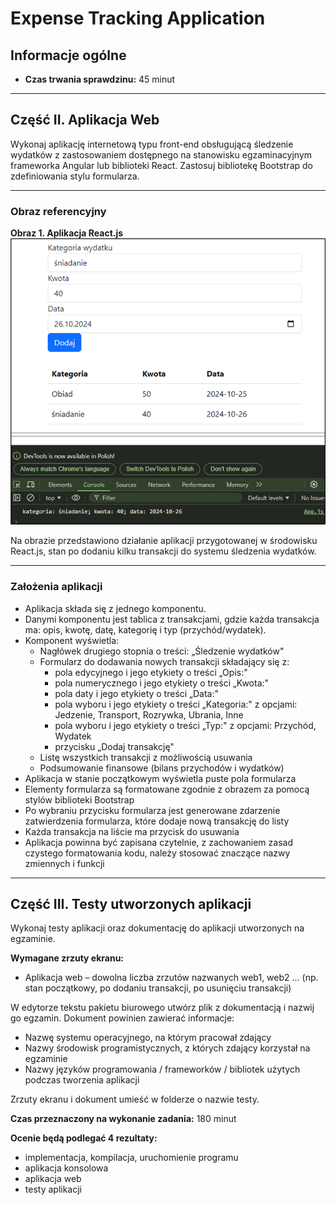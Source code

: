 # Expense Tracking Application

## Informacje ogólne

- **Czas trwania sprawdzinu:** 45 minut

---

## Część II. Aplikacja Web

Wykonaj aplikację internetową typu front-end obsługującą śledzenie wydatków z zastosowaniem dostępnego na stanowisku egzaminacyjnym frameworka Angular lub biblioteki React. Zastosuj bibliotekę Bootstrap do zdefiniowania stylu formularza.

---

### Obraz referencyjny

**Obraz 1. Aplikacja React.js**
![Obraz 1](img/image.png)

Na obrazie przedstawiono działanie aplikacji przygotowanej w środowisku React.js, stan po dodaniu kilku transakcji do systemu śledzenia wydatków.

---

### Założenia aplikacji

- Aplikacja składa się z jednego komponentu.
- Danymi komponentu jest tablica z transakcjami, gdzie każda transakcja ma: opis, kwotę, datę, kategorię i typ (przychód/wydatek).
- Komponent wyświetla:
  - Nagłówek drugiego stopnia o treści: „Śledzenie wydatków"
  - Formularz do dodawania nowych transakcji składający się z:
    - pola edycyjnego i jego etykiety o treści „Opis:"
    - pola numerycznego i jego etykiety o treści „Kwota:"
    - pola daty i jego etykiety o treści „Data:"
    - pola wyboru i jego etykiety o treści „Kategoria:" z opcjami: Jedzenie, Transport, Rozrywka, Ubrania, Inne
    - pola wyboru i jego etykiety o treści „Typ:" z opcjami: Przychód, Wydatek
    - przycisku „Dodaj transakcję"
  - Listę wszystkich transakcji z możliwością usuwania
  - Podsumowanie finansowe (bilans przychodów i wydatków)
- Aplikacja w stanie początkowym wyświetla puste pola formularza
- Elementy formularza są formatowane zgodnie z obrazem za pomocą stylów biblioteki Bootstrap
- Po wybraniu przycisku formularza jest generowane zdarzenie zatwierdzenia formularza, które dodaje nową transakcję do listy
- Każda transakcja na liście ma przycisk do usuwania
- Aplikacja powinna być zapisana czytelnie, z zachowaniem zasad czystego formatowania kodu, należy stosować znaczące nazwy zmiennych i funkcji

---

## Część III. Testy utworzonych aplikacji

Wykonaj testy aplikacji oraz dokumentację do aplikacji utworzonych na egzaminie.

**Wymagane zrzuty ekranu:**
- Aplikacja web – dowolna liczba zrzutów nazwanych web1, web2 ... (np. stan początkowy, po dodaniu transakcji, po usunięciu transakcji)

W edytorze tekstu pakietu biurowego utwórz plik z dokumentacją i nazwij go egzamin. Dokument powinien zawierać informacje:

- Nazwę systemu operacyjnego, na którym pracował zdający
- Nazwy środowisk programistycznych, z których zdający korzystał na egzaminie
- Nazwy języków programowania / frameworków / bibliotek użytych podczas tworzenia aplikacji

Zrzuty ekranu i dokument umieść w folderze o nazwie testy.

**Czas przeznaczony na wykonanie zadania:** 180 minut

**Ocenie będą podlegać 4 rezultaty:**
- implementacja, kompilacja, uruchomienie programu
- aplikacja konsolowa
- aplikacja web
- testy aplikacji
